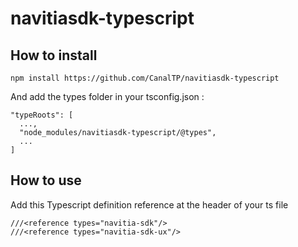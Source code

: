 # navitiasdk-typescript

## How to install 
```
npm install https://github.com/CanalTP/navitiasdk-typescript
```
And add the types folder in your tsconfig.json :
```
"typeRoots": [
  ...,
  "node_modules/navitiasdk-typescript/@types",
  ...
]
```

## How to use
Add this Typescript definition reference at the header of your ts file
```
///<reference types="navitia-sdk"/>
///<reference types="navitia-sdk-ux"/>
```
